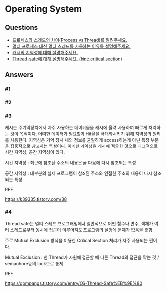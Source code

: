 # Operating System  

## Questions  
* [프로세스와 스레드의 차이(Process vs Thread)를 알려주세요.](#1)  
* [멀티 프로세스 대신 멀티 스레드를 사용하는 이유를 설명해주세요.](#2)  
* [캐시의 지역성에 대해 설명해주세요.](#3)  
* [Thread-safe에 대해 설명해주세요. (hint: critical section)](#4)  

## Answers
### #1
### #2
### #3

캐시는 주기억장치에서 자주 사용하는 데이터들을 캐시에 올려 사용하여 빠르게 처리하는 것이 목적이다. 어떠한 데이터가 필요할지 Hit율을 극대화시키기 위해 지역성의 원리를 사용한다. 지역성은 기억 장치 내의 정보를 균일하게 access하는게  아닌 특정 부분을 집중적으로 참고하는 특성이다. 이러한 지역성을 캐시에 적용한 것으로 대표적으로 시간 지역성, 공간 지역성이 있다.

시간 지역성 : 최근에 참조된 주소의 내용은 곧 다음에 다시 참조되는 특성

공간 지역성 : 대부분의 실제 프로그램이 참조된 주소와 인접한 주소의 내용이 다시 참조되는 특성



REF

https://k39335.tistory.com/38



### #4

Thread safe는 멀티 스레드 프로그래밍에서 일반적으로 어떤 함수나 변수, 객체가 여러 스레드로부터 동시에 접근이 이루어져도 프로그램의 실행에 문제가 없음을 뜻함.

주로 Mutual Exclusion 방식을 이용한 Critical Section 처리가 자주 사용되는 편이다. 

Mutual Exclusion : 한 Thread가 자원에 접근할 때 다른 Thread의 접근을 막는 것 / semaohore등의 lock으로 통제



REF

https://gompangs.tistory.com/entry/OS-Thread-Safe%EB%9E%80
